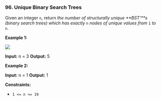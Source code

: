 ### 96\. Unique Binary Search Trees

Given an integer `n`, return _the number of structurally unique **BST'**s (binary search trees) which has exactly_ `n` _nodes of unique values from_ `1` _to_ `n`.

**Example 1:**

![](https://assets.leetcode.com/uploads/2021/01/18/uniquebstn3.jpg)

**Input:** n = 3
**Output:** 5

**Example 2:**

**Input:** n = 1
**Output:** 1

**Constraints:**

*   `1 <= n <= 19`
